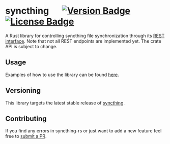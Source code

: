 # syncthing &emsp; [![Version Badge]][crates.io] [![License Badge]][license]

[Version Badge]: https://img.shields.io/crates/v/syncthing.svg
[crates.io]: https://crates.io/crates/syncthing
[License Badge]: https://img.shields.io/crates/l/syncthing.svg
[license]: https://github.com/JayceFayne/syncthing-rs/blob/master/LICENSE.md

A Rust library for controlling syncthing file synchronization through its [REST interface](https://github.com/syncthing/syncthing/blob/master/man/syncthing-rest-api.7). Note that not all REST endpoints are implemented yet. The crate API is subject to change.

## Usage

Examples of how to use the library can be found [here](examples).

## Versioning

This library targets the latest stable release of [syncthing](https://github.com/syncthing/syncthing).

## Contributing

 If you find any errors in syncthing-rs or just want to add a new feature feel free to [submit a PR](https://github.com/jaycefayne/syncthing-rs/pulls).
